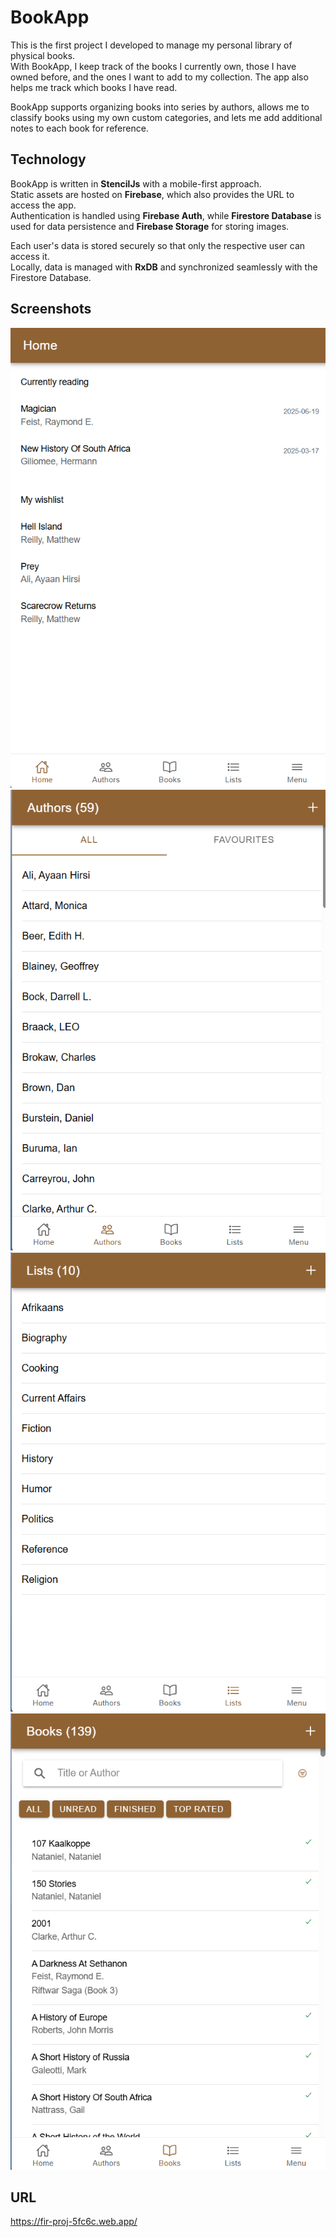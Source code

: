 # BookApp

This is the first project I developed to manage my personal library of physical books.  
With BookApp, I keep track of the books I currently own, those I have owned before, and the ones I want to add to my collection. The app also helps me track which books I have read.

BookApp supports organizing books into series by authors, allows me to classify books using my own custom categories, and lets me add additional notes to each book for reference.

## Technology

BookApp is written in **StencilJs** with a mobile-first approach.  
Static assets are hosted on **Firebase**, which also provides the URL to access the app.  
Authentication is handled using **Firebase Auth**, while **Firestore Database** is used for data persistence and **Firebase Storage** for storing images.

Each user's data is stored securely so that only the respective user can access it.  
Locally, data is managed with **RxDB** and synchronized seamlessly with the Firestore Database.

## Screenshots

![Home Page](BookAppHome.png)
![Authors](BookAppAuthors.png)
![Lists](BookAppLists.png)
![Books](BookAppBooks.png)

## URL
https://fir-proj-5fc6c.web.app/

